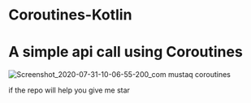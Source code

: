 # Coroutines-Kotlin
# A simple api call using Coroutines
![Screenshot_2020-07-31-10-06-55-200_com mustaq coroutines](https://user-images.githubusercontent.com/38308526/89000720-b0128880-d315-11ea-97b9-20d0cb4df8c6.jpg)

if the repo will help you give me star

